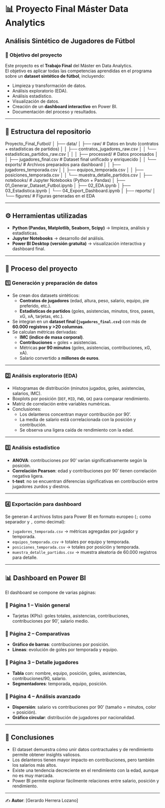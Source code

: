 # 📊 Proyecto Final Máster Data Analytics  
## Análisis Sintético de Jugadores de Fútbol  

### 🎯 Objetivo del proyecto
Este proyecto es el **Trabajo Final** del Máster en Data Analytics.  
El objetivo es aplicar todas las competencias aprendidas en el programa sobre un **dataset sintético de fútbol**, incluyendo:

- Limpieza y transformación de datos.  
- Análisis exploratorio (EDA).  
- Análisis estadístico.  
- Visualización de datos.  
- Creación de un **dashboard interactivo** en Power BI.  
- Documentación del proceso y resultados.  

---

## 📂 Estructura del repositorio

Proyecto_Final_Futbol/
│
├── data/
│ ├── raw/ # Datos en bruto (contratos + estadísticas de partidos)
│ │ ├── contratos_jugadores_raw.csv
│ │ └── estadisticas_partidos_raw.csv
│ │
│ ├── processed/ # Datos procesados
│ │ ├── jugadores_final.csv # Dataset final unificado y enriquecido
│ │ └── exports/ # Archivos preparados para dashboard
│ │ ├── jugadores_temporada.csv
│ │ ├── equipos_temporada.csv
│ │ ├── posiciones_temporada.csv
│ │ └── muestra_detalle_partidos.csv
│
├── notebooks/ # Jupyter Notebooks (Python + Pandas)
│ ├── 01_Generar_Dataset_Futbol.ipynb
│ ├── 02_EDA.ipynb
│ ├── 03_Estadistica.ipynb
│ └── 04_Export_Dashboard.ipynb
│
├── reports/
│ └── figures/ # Figuras generadas en el EDA



---

## ⚙️ Herramientas utilizadas

- **Python (Pandas, Matplotlib, Seaborn, Scipy)** → limpieza, análisis y estadísticas.  
- **Jupyter Notebooks** → desarrollo del análisis.  
- **Power BI Desktop (versión gratuita)** → visualización interactiva y dashboard final.  

---

## 📑 Proceso del proyecto

### 1️⃣ Generación y preparación de datos
- Se crean dos datasets sintéticos:
  - **Contratos de jugadores** (edad, altura, peso, salario, equipo, pie preferido, etc.).  
  - **Estadísticas de partidos** (goles, asistencias, minutos, tiros, pases, xG, xA, tarjetas, etc.).  
- Se integran en un **dataset final (`jugadores_final.csv`)** con más de **60.000 registros y >20 columnas**.  
- Se calculan métricas derivadas:
  - **IMC (índice de masa corporal)**.  
  - **Contribuciones** = goles + asistencias.  
  - Métricas **por 90 minutos** (goles, asistencias, contribuciones, xG, xA).  
  - Salario convertido a **millones de euros**.

---

### 2️⃣ Análisis exploratorio (EDA)
- Histogramas de distribución (minutos jugados, goles, asistencias, salarios, IMC).  
- Boxplots por posición (`DEF`, `MID`, `FWD`, `GK`) para comparar rendimiento.  
- Matriz de correlación entre variables numéricas.  
- Conclusiones:
  - Los delanteros concentran mayor contribución por 90’.  
  - La media de salario está correlacionada con la posición y contribución.  
  - Se observa una ligera caída de rendimiento con la edad.

---

### 3️⃣ Análisis estadístico
- **ANOVA**: contribuciones por 90’ varían significativamente según la posición.  
- **Correlación Pearson**: edad y contribuciones por 90’ tienen correlación negativa ligera.  
- **t-test**: no se encuentran diferencias significativas en contribución entre jugadores zurdos y diestros.  

---

### 4️⃣ Exportación para dashboard
Se generan 4 archivos listos para Power BI en formato europeo (`;` como separador y `,` como decimal):

- `jugadores_temporada.csv` → métricas agregadas por jugador y temporada.  
- `equipos_temporada.csv` → totales por equipo y temporada.  
- `posiciones_temporada.csv` → totales por posición y temporada.  
- `muestra_detalle_partidos.csv` → muestra aleatoria de 60.000 registros para detalle.  

---

## 📊 Dashboard en Power BI

El dashboard se compone de varias páginas:

### 🔹 Página 1 – Visión general
- Tarjetas (KPIs): goles totales, asistencias, contribuciones, contribuciones por 90’, salario medio.  

### 🔹 Página 2 – Comparativas
- **Gráfico de barras**: contribuciones por posición.  
- **Líneas**: evolución de goles por temporada y equipo.  

### 🔹 Página 3 – Detalle jugadores
- **Tabla** con: nombre, equipo, posición, goles, asistencias, contribuciones/90, salario.  
- **Segmentadores**: temporada, equipo, posición.  

### 🔹 Página 4 – Análisis avanzado
- **Dispersión**: salario vs contribuciones por 90’ (tamaño = minutos, color = posición).  
- **Gráfico circular**: distribución de jugadores por nacionalidad.  

---

## 📌 Conclusiones
- El dataset demuestra cómo unir datos contractuales y de rendimiento permite obtener insights valiosos.  
- Los delanteros tienen mayor impacto en contribuciones, pero también los salarios más altos.  
- Existe una tendencia decreciente en el rendimiento con la edad, aunque no es muy marcada.  
- Power BI permite explorar fácilmente relaciones entre salario, posición y rendimiento.  

---

✍️ **Autor**: [Gerardo Herrera Lozano]  
